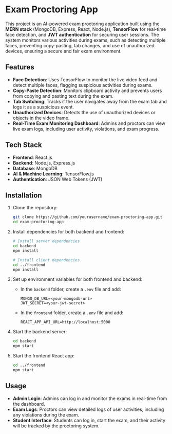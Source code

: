 # Exam Proctoring App

This project is an AI-powered exam proctoring application built using the **MERN stack** (MongoDB, Express, React, Node.js), **TensorFlow** for real-time face detection, and **JWT authentication** for securing user sessions. The system monitors various activities during exams, such as detecting multiple faces, preventing copy-pasting, tab changes, and use of unauthorized devices, ensuring a secure and fair exam environment.

## Features
- **Face Detection**: Uses TensorFlow to monitor the live video feed and detect multiple faces, flagging suspicious activities during exams.
- **Copy-Paste Detection**: Monitors clipboard activity and prevents users from copying and pasting text during the exam.
- **Tab Switching**: Tracks if the user navigates away from the exam tab and logs it as a suspicious event.
- **Unauthorized Devices**: Detects the use of unauthorized devices or objects in the video frame.
- **Real-Time Exam Monitoring Dashboard**: Admins and proctors can view live exam logs, including user activity, violations, and exam progress.

## Tech Stack
- **Frontend**: React.js
- **Backend**: Node.js, Express.js
- **Database**: MongoDB
- **AI & Machine Learning**: TensorFlow.js
- **Authentication**: JSON Web Tokens (JWT)

## Installation

1. Clone the repository:
    ```bash
    git clone https://github.com/yourusername/exam-proctoring-app.git
    cd exam-proctoring-app
    ```

2. Install dependencies for both backend and frontend:
    ```bash
    # Install server dependencies
    cd backend
    npm install

    # Install client dependencies
    cd ../frontend
    npm install
    ```

3. Set up environment variables for both frontend and backend:
   - In the `backend` folder, create a `.env` file and add:
     ```env
     MONGO_DB_URL=<your-mongodb-url>
     JWT_SECRET=<your-jwt-secret>
     ```
   - In the `frontend` folder, create a `.env` file and add:
     ```env
     REACT_APP_API_URL=http://localhost:5000
     ```

4. Start the backend server:
    ```bash
    cd backend
    npm start
    ```

5. Start the frontend React app:
    ```bash
    cd ../frontend
    npm start
    ```

## Usage

- **Admin Login**: Admins can log in and monitor the exams in real-time from the dashboard.
- **Exam Logs**: Proctors can view detailed logs of user activities, including any violations during the exam.
- **Student Interface**: Students can log in, start the exam, and their activity will be tracked by the proctoring system.
